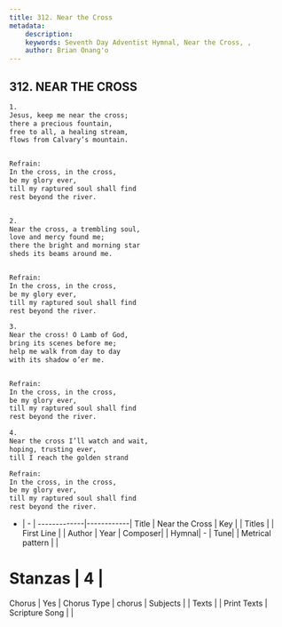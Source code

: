 ```yaml
---
title: 312. Near the Cross
metadata:
    description: 
    keywords: Seventh Day Adventist Hymnal, Near the Cross, , 
    author: Brian Onang'o
---
```



## 312. NEAR THE CROSS

```txt
1.
Jesus, keep me near the cross;
there a precious fountain,
free to all, a healing stream,
flows from Calvary’s mountain.


Refrain:
In the cross, in the cross,
be my glory ever,
till my raptured soul shall find
rest beyond the river.


2.
Near the cross, a trembling soul,
love and mercy found me;
there the bright and morning star
sheds its beams around me.


Refrain:
In the cross, in the cross,
be my glory ever,
till my raptured soul shall find
rest beyond the river.

3.
Near the cross! O Lamb of God,
bring its scenes before me;
help me walk from day to day
with its shadow o’er me.


Refrain:
In the cross, in the cross,
be my glory ever,
till my raptured soul shall find
rest beyond the river.

4.
Near the cross I’ll watch and wait,
hoping, trusting ever,
till I reach the golden strand

Refrain:
In the cross, in the cross,
be my glory ever,
till my raptured soul shall find
rest beyond the river.

```

- |   -  |
-------------|------------|
Title | Near the Cross |
Key |  |
Titles |  |
First Line |  |
Author | 
Year | 
Composer|  |
Hymnal|  - |
Tune|  |
Metrical pattern | |
# Stanzas | 4 |
Chorus | Yes |
Chorus Type | chorus |
Subjects |  |
Texts |  |
Print Texts | 
Scripture Song |  |
  
